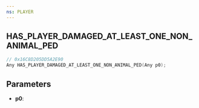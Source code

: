 ```yaml
---
ns: PLAYER
---
```

## HAS_PLAYER_DAMAGED_AT_LEAST_ONE_NON_ANIMAL_PED

```c
// 0x16C8D205DD5A2E90
Any HAS_PLAYER_DAMAGED_AT_LEAST_ONE_NON_ANIMAL_PED(Any p0);
```

## Parameters
* **p0**:
